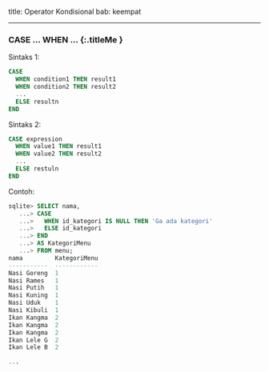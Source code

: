 title: Operator Kondisional
bab: keempat

---


### <i class="fa fa-code"></i> CASE ... WHEN ... {:.titleMe }

Sintaks 1:
```sql
CASE 
  WHEN condition1 THEN result1
  WHEN condition2 THEN result2
  ...
  ELSE resultn
END
```

Sintaks 2:
```sql
CASE expression
  WHEN value1 THEN result1
  WHEN value2 THEN result2
  ...
  ELSE restuln 
END
```

Contoh:
```sql
sqlite> SELECT nama,
   ...> CASE
   ...>   WHEN id_kategori IS NULL THEN 'Ga ada kategori'
   ...>   ELSE id_kategori
   ...> END
   ...> AS KategoriMenu
   ...> FROM menu;
nama         KategoriMenu
-----------  ------------
Nasi Goreng  1           
Nasi Rames   1           
Nasi Putih   1           
Nasi Kuning  1           
Nasi Uduk    1           
Nasi Kibuli  1           
Ikan Kangma  2           
Ikan Kangma  2           
Ikan Kangma  2           
Ikan Lele G  2           
Ikan Lele B  2

...

```